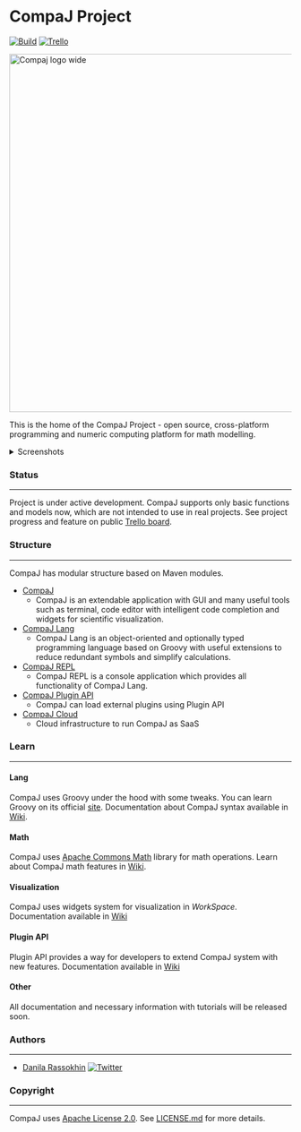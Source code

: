 # CompaJ Project

[![Build](https://github.com/CrissNamon/compaj/actions/workflows/main.yml/badge.svg)](https://github.com/CrissNamon/compaj/actions/workflows/main.yml)
[![Trello](https://img.shields.io/badge/Trello-Follow%20progress-blueviolet)](https://trello.com/b/4c7FvMFI/compaj-desktop)

<img width="640" alt="Compaj logo wide" src="https://user-images.githubusercontent.com/22001123/227656456-b43f3ef3-80d0-4c36-b5ef-d8e84e40ddcf.png">

This is the home of the CompaJ Project - open source, cross-platform programming and numeric
computing platform for math modelling.

<details> 
  <summary>Screenshots</summary>

![Terminal](https://user-images.githubusercontent.com/22001123/172052428-5663f5e4-e667-4280-8099-9c0e2f482f1e.png)
![CodeEditor](https://user-images.githubusercontent.com/22001123/230720718-85b268fe-a1be-4b78-98f4-3d17b82560c9.png)
![WorkSpace](https://user-images.githubusercontent.com/22001123/172052591-0a536b12-2d52-4dde-8a73-af29c178d775.png)
</details>

### Status

___
Project is under active development. CompaJ supports only basic functions and models now, which are
not intended to use in real projects.
See project progress and feature on
public [Trello board](https://trello.com/b/4c7FvMFI/compaj-desktop).

### Structure

___
CompaJ has modular structure based on Maven modules.

- [CompaJ](https://github.com/CrissNamon/compaj/tree/main/gui)
  - CompaJ is an extendable application with GUI and many useful tools such as terminal,
    code editor with intelligent code completion and widgets for scientific visualization.
- [CompaJ Lang](https://github.com/CrissNamon/compaj/tree/main/lang)
    - CompaJ Lang is an object-oriented and optionally typed programming language based on Groovy
      with useful extensions to reduce redundant symbols and simplify calculations.
- [CompaJ REPL](https://github.com/CrissNamon/compaj/tree/main/repl)
    - CompaJ REPL is a console application which provides all functionality of CompaJ Lang.
- [CompaJ Plugin API](https://github.com/CrissNamon/compaj/tree/main/plugin-api)
  - CompaJ can load external plugins using Plugin API
- [CompaJ Cloud](https://github.com/CrissNamon/compaj-cloud)
    - Cloud infrastructure to run CompaJ as SaaS

### Learn

___

#### Lang

CompaJ uses Groovy under the hood with some tweaks. You can learn Groovy on its
official [site](https://groovy-lang.org/documentation.html).
Documentation about CompaJ syntax available
in [Wiki](https://github.com/CrissNamon/compaj/wiki/CompaJ-Lang).

#### Math

CompaJ
uses [Apache Commons Math](https://commons.apache.org/proper/commons-math/userguide/index.html)
library for math operations. Learn about CompaJ math features
in [Wiki](https://github.com/CrissNamon/compaj/wiki/CompaJ-Math).

#### Visualization

CompaJ uses widgets system for visualization in _WorkSpace_. Documentation available
in [Wiki](https://github.com/CrissNamon/compaj/wiki/CompaJ-WorkSpace)

#### Plugin API

Plugin API provides a way for developers to extend CompaJ system with new features.
Documentation available in [Wiki](https://github.com/CrissNamon/compaj/wiki/Plugin-API)

#### Other

All documentation and necessary information with tutorials will be released soon.

### Authors

___

* [Danila Rassokhin](https://github.com/crissnamon) [![Twitter](https://img.shields.io/twitter/follow/kpekepsalt_en?style=social)](https://twitter.com/kpekepsalt_en)

### Copyright

___
CompaJ uses [Apache License 2.0](http://www.apache.org/licenses/LICENSE-2.0).
See [LICENSE.md](https://github.com/CrissNamon/compaj/blob/main/LICENSE.md) for more details.

